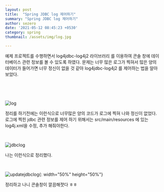 ```yaml
---
layout: post
title:  "Spring JDBC log 제어하기"
summary: "Spring JDBC log 제어하기"
author: sezero
date: '2021-05-12 08:45:23 +0530'
category: spring
thumbnail: /assets/img/log.jpg

---
```


<p> 예제 프로젝트를 수행하면서 log4jdbc-log4j2 라이브러리 를 이용하여 콘솔 창에 데이터베이스 관련 정보를 볼 수 있도록 하였다. 문제는 너무 많은 로그가 찍혀서 많은 양의 데이터가 들어가면 너무 정신이 없을 것 같아 log4jdbc-log4j2 를 제어하는 법을 알아보았다. 
</P>	

 <br>



​	

![log](https://user-images.githubusercontent.com/76033275/118463599-e8ffda80-b73a-11eb-9811-480cc42e2897.PNG)




<p> 정리를 하기전에는 이런식으로 너무많은 양의 코드가 로그에 찍혀 나와 정신이 없었다. 
    로그에 찍힌 jdbc 관련 정보를 제어 하기 위해서는 src/main/resources 에 있는 log4j.xml을 수정, 추가 해줘야한다.
</p>

<br>



![jdbclog](https://user-images.githubusercontent.com/76033275/118462022-34b18480-b739-11eb-9ec2-6b8444340cf7.PNG)



<p> 나는 이런식으로 정리했다. 
    
</p>

<br> 

![updatejdbclog](https://user-images.githubusercontent.com/76033275/119083265-98d69000-ba3a-11eb-8c87-2533c1551e61.PNG){: width="50%" height="50%"}



<p>정리하고 나니 콘솔창이 깔끔해졋다 ㅎㅎ

